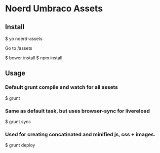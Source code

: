 # Noerd Umbraco Assets

## Install

$ yo noerd-assets

Go to /assets 

$ bower install
$ npm install

## Usage

### Default grunt compile and watch for all assets
$ grunt

### Same as default task, but uses browser-sync for livereload
$ grunt sync

### Used for creating concatinated and minified js, css + images.
$ grunt deploy


